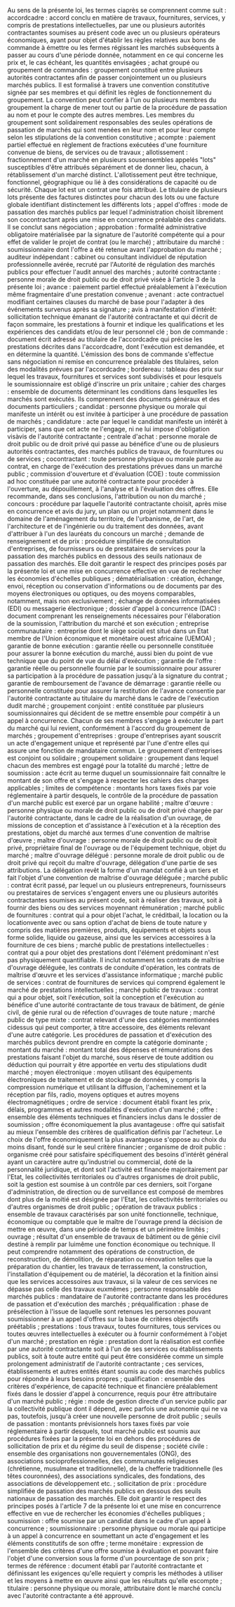 
Au sens de la présente loi, les termes ciaprès se comprennent comme
suit :
accordcadre : accord conclu en matière de travaux, fournitures,
services, y compris de prestations intellectuelles, par une ou
plusieurs autorités contractantes soumises au présent code avec un ou
plusieurs opérateurs économiques, ayant pour objet d'établir les
règles relatives aux bons de commande à émettre ou les fermes
régissant les marchés subséquents à passer au cours d'une période
donnée, notamment en ce qui concerne les prix et, le cas échéant, les
quantités envisagées ;
achat groupé ou groupement de commandes : groupement constitué
entre plusieurs autorités contractantes afin de passer conjointement
un ou plusieurs marchés publics. Il est formalisé à travers une
convention constitutive signée par ses membres et qui définit les
règles de fonctionnement du groupement. La convention peut confier à
l'un ou plusieurs membres du groupement la charge de mener tout ou
partie de la procédure de passation au nom et pour le compte des
autres membres. Les membres du groupement sont solidairement
responsables des seules opérations de passation de marchés qui sont
menées en leur nom et pour leur compte selon les stipulations de la
convention constitutive ;
acompte : paiement partiel effectué en règlement de fractions
exécutées d'une fourniture convenue de biens, de services ou de
travaux ;
allotissement : fractionnement d'un marché en plusieurs
sousensembles appelés "lots" susceptibles d'être attribués
séparément et de donner lieu, chacun, à rétablissement d'un marché
distinct. L'allotissement peut être technique, fonctionnel,
géographique ou lié à des considérations de capacité ou de sécurité.
Chaque lot est un contrat une fois attribué. Le titulaire de plusieurs
lots présente des factures distinctes pour chacun des lots ou une
facture globale identifiant distinctement les différents lots ;
appel d'offres : mode de passation des marchés publics par lequel
l'administration choisit librement son cocontractant après une mise
en concurrence préalable des candidats. Il se conclut sans
négociation ;
approbation : formalité administrative obligatoire matérialisée
par la signature de l'autorité compétente qui a pour effet de valider
le projet de contrat (ou le marché) ;
attributaire du marché : soumissionnaire dont l'offre a été
retenue avant l'approbation du marché ;
auditeur indépendant : cabinet ou consultant individuel de
réputation professionnelle avérée, recruté par l'Autorité de
régulation des marchés publics pour effectuer l'audit annuel des
marchés ;
autorité contractante : personne morale de droit public ou de
droit privé visée à l'article 3 de la présente loi ;
avance : paiement partiel effectué préalablement à l'exécution
même fragmentaire d'une prestation convenue ;
avenant : acte contractuel modifiant certaines clauses du marché
de base pour l'adapter à des événements survenus après sa signature ;
avis à manifestation d'intérêt: sollicitation technique émanant de
l'autorité contractante et qui décrit de façon sommaire, les
prestations à fournir et indique les qualifications et les expériences
des candidats et/ou de leur personnel clé ;
bon de commande : document écrit adressé au titulaire de
l'accordcadre qui précise les prestations décrites dans
l'accordcadre, dont l'exécution est demandée, et en détermine la
quantité. L'émission des bons de commande s'effectue sans négociation
ni remise en concurrence préalable des titulaires, selon des modalités
prévues par l'accordcadre ;
bordereau : tableau des prix sur lequel les travaux, fournitures
et services sont subdivisés et pour lesquels le soumissionnaire est
obligé d'inscrire un prix unitaire ;
cahier des charges : ensemble de documents déterminant les
conditions dans lesquelles les marchés sont exécutés. Ils comprennent
des documents généraux et des documents particuliers ;
candidat : personne physique ou morale qui manifeste un intérêt ou
est invitée à participer à une procédure de passation de marchés ;
candidature : acte par lequel le candidat manifeste un intérêt à
participer, sans que cet acte ne l'engage, ni ne lui impose
d'obligation visàvis de l'autorité contractante ;
centrale d'achat : personne morale de droit public ou de droit
privé qui passe au bénéfice d'une ou de plusieurs autorités
contractantes, des marchés publics de travaux, de fournitures ou de
services ;
cocontractant : toute personne physique ou morale partie au
contrat, en charge de l'exécution des prestations prévues dans un
marché public ;
commission d'ouverture et d'évaluation (COE) : toute commission
ad hoc constituée par une autorité contractante pour procéder à
l'ouverture, au dépouillement, à l'analyse et à l'évaluation des
offres. Elle recommande, dans ses conclusions, l'attribution ou non
du marché ;
concours : procédure par laquelle l'autorité contractante
choisit, après mise en concurrence et avis du jury, un plan ou un
projet notamment dans le domaine de l'aménagement du territoire, de
l'urbanisme, de l'art, de l'architecture et de l'ingénierie ou du
traitement des données, avant d'attribuer à l'un des lauréats du
concours un marché ;
demande de renseignement et de prix : procédure simplifiée de
consultation d'entreprises, de fournisseurs ou de prestataires de
services pour la passation des marchés publics en dessous des seuils
nationaux de passation des marchés. Elle doit garantir le respect des
principes posés par la présente loi et une mise en concurrence
effective en vue de rechercher les économies d'échelles publiques ;
dématérialisation : création, échange, envoi, réception ou
conservation d'informations ou de documents par des moyens
électroniques ou optiques, ou des moyens comparables, notamment, mais
non exclusivement ; échange de données informatisées (EDI) ou
messagerie électronique ;
dossier d'appel à concurrence (DAC) : document comprenant les
renseignements nécessaires pour l'élaboration de la soumission,
l'attribution du marché et son exécution ;
entreprise communautaire : entreprise dont le siège social est
situé dans un Etat membre de l'Union économique et monétaire ouest
africaine (UEMOA) ;
garantie de bonne exécution : garantie réelle ou personnelle
constituée pour assurer la bonne exécution du marché, aussi bien du
point de vue technique que du point de vue du délai d'exécution ;
garantie de l'offre : garantie réelle ou personnelle fournie par
le soumissionnaire pour assurer sa participation à la procédure de
passation jusqu'à la signature du contrat ;
garantie de remboursement de l'avance de démarrage : garantie
réelle ou personnelle constituée pour assurer la restitution de
l'avance consentie par l'autorité contractante au titulaire du marché
dans le cadre de l'exécution dudit marché ;
groupement conjoint : entité constituée par plusieurs
soumissionnaires qui décident de se mettre ensemble pour compétir à un
appel à concurrence. Chacun de ses membres s'engage à exécuter la
part du marché qui lui revient, conformément à l'accord du groupement
de marchés ;
groupement d'entreprises : groupe d'entreprises ayant souscrit un
acte d'engagement unique et représenté par l'une d'entre elles qui
assure une fonction de mandataire commun. Le groupement d'entreprises
est conjoint ou solidaire ;
groupement solidaire : groupement dans lequel chacun des membres
est engagé pour la totalité du marché ;
lettre de soumission : acte écrit au terme duquel un
soumissionnaire fait connaître le montant de son offre et s'engage à
respecter les cahiers des charges applicables ;
limites de compétence : montants hors taxes fixés par voie
réglementaire à partir desquels, le contrôle de la procédure de
passation d'un marché public est exercé par un organe habilité ;
maître d'œuvre : personne physique ou morale de droit public ou
de droit privé chargée par l'autorité contractante, dans le cadre de
la réalisation d'un ouvrage, de missions de conception et
d'assistance à l'exécution et à la réception des prestations, objet
du marché aux termes d'une convention de maîtrise d'œuvre ;
maître d'ouvrage : personne morale de droit public ou de droit
privé, propriétaire final de l'ouvrage ou de l'équipement technique,
objet du marché ;
maître d'ouvrage délégué : personne morale de droit public ou de
droit privé qui reçoit du maître d'ouvrage, délégation d'une partie
de ses attributions. La délégation revêt la forme d'un mandat confié
à un tiers et fait l'objet d'une convention de maîtrise d'ouvrage
déléguée ;
marché public : contrat écrit passé, par lequel un ou plusieurs
entrepreneurs, fournisseurs ou prestataires de services s'engagent
envers une ou plusieurs autorités contractantes soumises au présent
code, soit à réaliser des travaux, soit à fournir des biens ou des
services moyennant rémunération ;
marché public de fournitures : contrat qui a pour objet l'achat,
le créditbail, la location ou la locationvente avec ou sans option
d'achat de biens de toute nature y compris des matières premières,
produits, équipements et objets sous forme solide, liquide ou gazeuse,
ainsi que les services accessoires à la fourniture de ces biens ;
marché public de prestations intellectuelles : contrat qui a pour
objet des prestations dont l'élément prédominant n'est pas
physiquement quantifiable. Il inclut notamment les contrats de
maîtrise d'ouvrage déléguée, les contrats de conduite d'opération,
les contrats de maîtrise d'œuvre et les services d'assistance
informatique ;
marché public de services : contrat de fournitures de services qui
comprend également le marché de prestations intellectuelles ;
marché public de travaux : contrat qui a pour objet, soit
l'exécution, soit la conception et l'exécution au bénéfice d'une
autorité contractante de tous travaux de bâtiment, de génie civil, de
génie rural ou de réfection d'ouvrages de toute nature ;
marché public de type mixte : contrat relevant d'une des
catégories mentionnées cidessus qui peut comporter, à titre
accessoire, des éléments relevant d'une autre catégorie. Les
procédures de passation et d'exécution des marchés publics devront
prendre en compte la catégorie dominante ;
montant du marché : montant total des dépenses et rémunérations
des prestations faisant l'objet du marché, sous réserve de toute
addition ou déduction qui pourrait y être apportée en vertu des
stipulations dudit marché ;
moyen électronique : moyen utilisant des équipements électroniques
de traitement et de stockage de données, y compris la compression
numérique et utilisant la diffusion, l'acheminement et la réception
par fils, radio, moyens optiques et autres moyens électromagnétiques ;
ordre de service : document établi fixant les prix, délais,
programmes et autres modalités d'exécution d'un marché ;
offre : ensemble des éléments techniques et financiers inclus dans
le dossier de soumission ;
offre économiquement la plus avantageuse : offre qui satisfait au
mieux l'ensemble des critères de qualification définis par
l'acheteur. Le choix de l'offre économiquement la plus avantageuse
s'oppose au choix du moins disant, fondé sur le seul critère
financier ;
organisme de droit public : organisme créé pour satisfaire
spécifiquement des besoins d'intérêt général ayant un caractère autre
qu'industriel ou commercial, doté de la personnalité juridique, et
dont soit l'activité est financée majoritairement par l'Etat, les
collectivités territoriales ou d'autres organismes de droit public,
soit la gestion est soumise à un contrôle par ces derniers, soit
l'organe d'administration, de direction ou de surveillance est
composé de membres dont plus de la moitié est désignée par l'Etat,
les collectivités territoriales ou d'autres organismes de droit
public ;
opération de travaux publics : ensemble de travaux caractérisés
par son unité fonctionnelle, technique, économique ou comptable que le
maître de l'ouvrage prend la décision de mettre en œuvre, dans une
période de temps et un périmètre limités ;
ouvrage ; résultat d'un ensemble de travaux de bâtiment ou de
génie civil destiné à remplir par luimême une fonction économique ou
technique. Il peut comprendre notamment des opérations de
construction, de reconstruction, de démolition, de réparation ou
rénovation telles que la préparation du chantier, les travaux de
terrassement, la construction, l'installation d'équipement ou de
matériel, la décoration et la finition ainsi que les services
accessoires aux travaux, si la valeur de ces services ne dépasse pas
celle des travaux euxmêmes ;
personne responsable des marchés publics : mandataire de
l'autorité contractante dans les procédures de passation et
d'exécution des marchés ;
préqualification : phase de présélection à l'issue de laquelle
sont retenues les personnes pouvant soumissionner à un appel d'offres
sur la base de critères objectifs préétablis ;
prestations : tous travaux, toutes fournitures, tous services ou
toutes œuvres intellectuelles à exécuter ou à fournir conformément à
l'objet d'un marché ;
prestation en régie : prestation dont la réalisation est confiée
par une autorité contractante soit à l'un de ses services ou
établissements publics, soit à toute autre entité qui peut être
considérée comme un simple prolongement administratif de l'autorité
contractante ; ces services, établissements et autres entités étant
soumis au code des marchés publics pour répondre à leurs besoins
propres ;
qualification : ensemble des critères d'expérience, de capacité
technique et financière préalablement fixés dans le dossier d'appel à
concurrence, requis pour être attributaire d'un marché public ;
régie : mode de gestion directe d'un service public par la
collectivité publique dont il dépend, avec parfois une autonomie qui
ne va pas, toutefois, jusqu'à créer une nouvelle personne de droit
public ;
seuils de passation : montants prévisionnels hors taxes fixés par
voie réglementaire à partir desquels, tout marché public est soumis
aux procédures fixées par la présente loi en dehors des procédures de
sollicitation de prix et du régime du seuil de dispense ;
société civile : ensemble des organisations non gouvernementales
(ONG), des associations socioprofessionnelles, des communautés
religieuses (chrétienne, musulmane et traditionnelle), de la chefferie
traditionnelle (les têtes couronnées), des associations syndicales,
des fondations, des associations de développement etc. ;
sollicitation de prix : procédure simplifiée de passation des
marchés publics en dessous des seuils nationaux de passation des
marchés. Elle doit garantir le respect des principes posés à l'article
7 de la présente loi et une mise en concurrence effective en vue de
rechercher les économies d'échelles publiques ;
soumission : offre soumise par un candidat dans le cadre d'un
appel à concurrence ;
soumissionnaire : personne physique ou morale qui participe à un
appel à concurrence en soumettant un acte d'engagement et les
éléments constitutifs de son offre ;
terme monétaire : expression de l'ensemble des critères d'une
offre soumise à évaluation et pouvant faire l'objet d'une conversion
sous la forme d'un pourcentage de son prix ;
termes de référence : document établi par l'autorité contractante
et définissant les exigences qu'elle requiert y compris les méthodes
à utiliser et les moyens à mettre en œuvre ainsi que les résultats
qu'elle escompte ;
titulaire : personne physique ou morale, attributaire dont le
marché conclu avec l'autorité contractante a été approuvé.